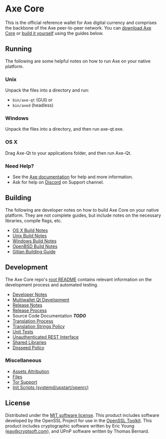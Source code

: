 Axe Core
=====================

This is the official reference wallet for Axe digital currency and comprises the backbone of the Axe peer-to-peer network. You can [download Axe Core](https://github.com/AXErunners/axe/releases) or [build it yourself](#building) using the guides below.

Running
---------------------
The following are some helpful notes on how to run Axe on your native platform.

### Unix

Unpack the files into a directory and run:

- `bin/axe-qt` (GUI) or
- `bin/axed` (headless)

### Windows

Unpack the files into a directory, and then run axe-qt.exe.

### OS X

Drag Axe-Qt to your applications folder, and then run Axe-Qt.

### Need Help?

* See the [Axe documentation](https://github.com/AXErunners/axe/wiki)
for help and more information.
* Ask for help on [Discord](https://discordapp.com/invite/RKE5PD9) on Support channel.

Building
---------------------
The following are developer notes on how to build Axe Core on your native platform. They are not complete guides, but include notes on the necessary libraries, compile flags, etc.

- [OS X Build Notes](build-osx.md)
- [Unix Build Notes](build-unix.md)
- [Windows Build Notes](build-windows.md)
- [OpenBSD Build Notes](build-openbsd.md)
- [Gitian Building Guide](gitian-building.md)

Development
---------------------
The Axe Core repo's [root README](/README.md) contains relevant information on the development process and automated testing.

- [Developer Notes](developer-notes.md)
- [Multiwallet Qt Development](multiwallet-qt.md)
- [Release Notes](release-notes.md)
- [Release Process](release-process.md)
- Source Code Documentation ***TODO***
- [Translation Process](translation_process.md)
- [Translation Strings Policy](translation_strings_policy.md)
- [Unit Tests](unit-tests.md)
- [Unauthenticated REST Interface](REST-interface.md)
- [Shared Libraries](shared-libraries.md)
- [Dnsseed Policy](dnsseed-policy.md)


### Miscellaneous
- [Assets Attribution](assets-attribution.md)
- [Files](files.md)
- [Tor Support](tor.md)
- [Init Scripts (systemd/upstart/openrc)](init.md)

License
---------------------
Distributed under the [MIT software license](http://www.opensource.org/licenses/mit-license.php).
This product includes software developed by the OpenSSL Project for use in the [OpenSSL Toolkit](https://www.openssl.org/). This product includes
cryptographic software written by Eric Young ([eay@cryptsoft.com](mailto:eay@cryptsoft.com)), and UPnP software written by Thomas Bernard.
